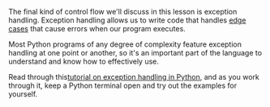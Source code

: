 The final kind of control flow we'll discuss in this lesson is exception handling. Exception handling allows us to write code that handles [edge cases](http://en.wikipedia.org/wiki/Edge_case) that cause errors when our program executes. 

Most Python programs of any degree of complexity feature exception handling at one point or another, so it's an important part of the language to understand and know how to effectively use. 

Read through this[tutorial on exception handling in Python](http://www.python-course.eu/exception_handling.php), and as you work through it, keep a Python terminal open and try out the examples for yourself.